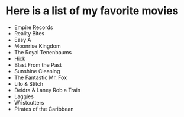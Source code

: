 # Here is a list of my favorite movies
- Empire Records
- Reality Bites
- Easy A
- Moonrise Kingdom
- The Royal Tenenbaums
- Hick
- Blast From the Past
- Sunshine Cleaning
- The Fantastic Mr. Fox
- Lilo & Stitch
- Deidra & Laney Rob a Train
- Laggies
- Wristcutters
- Pirates of the Caribbean
